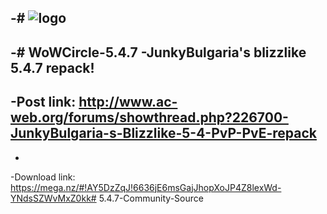 -# ![logo](http://i.imgur.com/jMBSXwP.png) 
 -
 -# WoWCircle-5.4.7
 -JunkyBulgaria's blizzlike 5.4.7 repack!
 -
 -Post link: http://www.ac-web.org/forums/showthread.php?226700-JunkyBulgaria-s-Blizzlike-5-4-PvP-PvE-repack
 -
 -
 -Download link: https://mega.nz/#!AY5DzZqJ!6636jE6msGajJhopXoJP4Z8lexWd-YNdsSZWvMxZ0kk# 5.4.7-Community-Source
